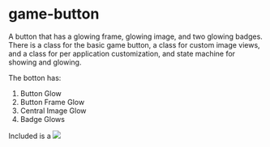 # game-button
A button that has a glowing frame, glowing image, and two glowing badges.
There is a class for the basic game button, a class for custom image views, and a class for per application customization, and state machine for showing and glowing.

The botton has:
  1) Button Glow
  2) Button Frame Glow
  3) Central Image Glow
  4) Badge Glows

Included is a 
![](game-button.gif)
